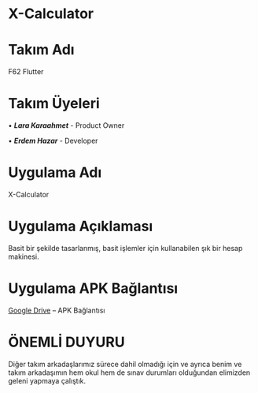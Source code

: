 # X-Calculator

# Takım Adı
F62 Flutter

# Takım Üyeleri

• _**Lara Karaahmet**_ - Product Owner

• _**Erdem Hazar**_ - Developer

# Uygulama Adı

X-Calculator

# Uygulama Açıklaması
Basit bir şekilde tasarlanmış, basit işlemler için kullanabilen şık bir hesap makinesi.

# Uygulama APK Bağlantısı
[Google Drive](https://drive.google.com/file/d/1-QcaKjIbTU3b0_w1Yg2czJ1lJEcgS2Eo/view?usp=sharing) – APK Bağlantısı



# ÖNEMLİ DUYURU
Diğer takım arkadaşlarımız sürece dahil olmadığı için ve ayrıca benim ve takım arkadaşımın hem okul hem de sınav durumları olduğundan elimizden geleni yapmaya çalıştık.

